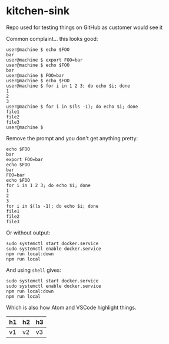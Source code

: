 # kitchen-sink
Repo used for testing things on GitHub as customer would see it

Common complaint... this looks good:

```console
user@machine $ echo $FOO
bar
user@machine $ export FOO=bar
user@machine $ echo $FOO
bar
user@machine $ FOO=bar
user@machine $ echo $FOO
user@machine $ for i in 1 2 3; do echo $i; done
1
2
3
user@machine $ for i in $(ls -1); do echo $i; done
file1
file2
file3
user@machine $
```

Remove the prompt and you don't get anything pretty:

```console
echo $FOO
bar
export FOO=bar
echo $FOO
bar
FOO=bar
echo $FOO
for i in 1 2 3; do echo $i; done
1
2
3
for i in $(ls -1); do echo $i; done
file1
file2
file3
```

Or without output:

```console
sudo systemctl start docker.service
sudo systemctl enable docker.service
npm run local:down
npm run local
```

And using `shell` gives:

```shell
sudo systemctl start docker.service
sudo systemctl enable docker.service
npm run local:down
npm run local
```

Which is also how Atom and VSCode highlight things.


| h1 | h2 | h3 |
|----|----|----|
| v1 | v2 | v3 |

